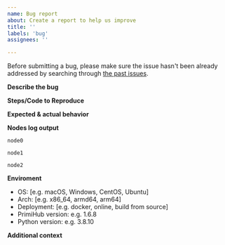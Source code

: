```yaml
---
name: Bug report
about: Create a report to help us improve
title: ''
labels: 'bug'
assignees: ''

---
```

Before submitting a bug, please make sure the issue hasn't been already addressed by searching through [the past issues](https://github.com/primihub/primihub/issues).

**Describe the bug**
<!-- A clear and concise description of what the bug is. -->

**Steps/Code to Reproduce**
<!-- Please add a code example or steps that can reproduce the error. -->

**Expected & actual behavior**
<!-- Please describe the expected results and the results you observe. -->

**Nodes log output**
<!-- If applicable, please paste the full log output from all nodes. -->
```
node0
```

```
node1
```

```
node2
```

**Enviroment**

- OS: [e.g. macOS, Windows, CentOS, Ubuntu]
- Arch: [e.g. x86_64, armd64, arm64]
- Deployment: [e.g. docker, online, build from source]
- PrimiHub version: e.g. 1.6.8
- Python version: e.g. 3.8.10

**Additional context**
<!-- Add any other context about the problem here. -->
